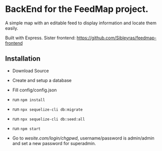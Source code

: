 # BackEnd for the FeedMap project.

A simple map with an editable feed to display information and locate them easily.

Built with Express.
Sister frontend: https://github.com/Sibleyras/feedmap-frontend

## Installation
- Download Source

- Create and setup a database

- Fill config/config.json

- run ``npm install``

- run ``npx sequelize-cli db:migrate``

- run ``npx sequelize-cli db:seed:all``

- run ``npm start``

- Go to _wesite.com/login/chgpwd_, username/password is admin/admin and set a new password for superadmin.
